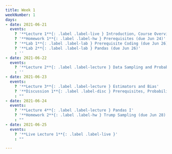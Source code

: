 ```yaml
---
title: Week 1
weekNumber: 1
days:
- date: 2021-06-21
  events:
    ? '**Lecture 1**{: .label .label-live } Introduction, Course Overview'
    ? '**Homework 1**{: .label .label-hw } Prerequisites (due Jun 24)'
    ? '**Lab 1**{: .label .label-lab } Prerequisite Coding (due Jun 26)'
    ? '**Lab 2**{: .label .label-lab } Pandas (due Jun 26)'
    : ''
- date: 2021-06-22
  events:
    ? '**Lecture 2**{: .label .label-lecture } Data Sampling and Probability'
    : ''
- date: 2021-06-23
  events:
    ? '**Lecture 3**{: .label .label-lecture } Estimators and Bias'
    ? '**Discussion 1**{: .label .label-disc } Prerequisites, Probability'
    : ""
- date: 2021-06-24
  events:
    ? '**Lecture 4**{: .label .label-lecture } Pandas I'
    ? '**Homework 2**{: .label .label-hw } Trump Sampling (due Jun 28)'
    : ""
- date: 2021-06-25
  events:
    ? '**Live Lecture 1**{: .label .label-live }'
    : ""

---
```

